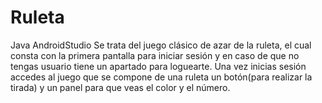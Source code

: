 # Ruleta
Java AndroidStudio
Se trata del juego clásico de azar de la ruleta, el cual consta con la primera pantalla para iniciar sesión y en caso de que no tengas usuario tiene un apartado para loguearte.
Una vez inicias sesión accedes al juego que se compone de una ruleta un botón(para realizar la tirada) y un panel para que veas el color y el número.
